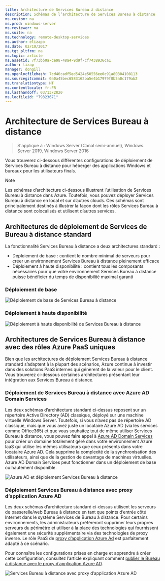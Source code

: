 ```yaml
---
title: Architecture de Services Bureau à distance
description: Schémas de l’architecture de Services Bureau à distance
ms.custom: na
ms.prod: windows-server
ms.reviewer: na
ms.suite: na
ms.technology: remote-desktop-services
ms.author: elizapo
ms.date: 02/10/2017
ms.tgt_pltfrm: na
ms.topic: article
ms.assetid: 7f73bb0a-ce98-48a4-9d9f-cf7438936ca1
author: lizap
manager: dongill
ms.openlocfilehash: 7cd46cadf5ed5424e50556ee0c91a80804108113
ms.sourcegitcommit: 0a0a45bec6583162ba5e4b17979f0b5a0c179ab2
ms.translationtype: HT
ms.contentlocale: fr-FR
ms.lasthandoff: 03/13/2020
ms.locfileid: "79323671"
---
```

# <a name="remote-desktop-services-architecture"></a>Architecture de Services Bureau à distance

>S'applique à : Windows Server (Canal semi-annuel), Windows Server 2019, Windows Server 2016

Vous trouverez ci-dessous différentes configurations de déploiement de Services Bureau à distance pour héberger des applications Windows et bureaux pour les utilisateurs finals.

>[!NOTE]
> Les schémas d’architecture ci-dessous illustrent l’utilisation de Services Bureau à distance dans Azure. Toutefois, vous pouvez déployer Services Bureau à distance en local et sur d’autres clouds. Ces schémas sont principalement destinés à illustrer la façon dont les rôles Services Bureau à distance sont colocalisés et utilisent d’autres services.

## <a name="standard-rds-deployment-architectures"></a>Architectures de déploiement de Services de Bureau à distance standard

La fonctionnalité Services Bureau à distance a deux architectures standard :
-   Déploiement de base : contient le nombre minimal de serveurs pour créer un environnement Services Bureau à distance pleinement efficace
-   Déploiement à haute disponibilité : contient tous les composants nécessaires pour que votre environnement Services Bureau à distance puisse bénéficier du temps de disponibilité maximal garanti

### <a name="basic-deployment"></a>Déploiement de base

![Déploiement de base de Services Bureau à distance](./media/basic-rds.png)

### <a name="highly-available-deployment"></a>Déploiement à haute disponibilité

![Déploiement à haute disponibilité de Services Bureau à distance](./media/ha-rds.png)

## <a name="rds-architectures-with-unique-azure-paas-roles"></a>Architectures de Services Bureau à distance avec des rôles Azure PaaS uniques

Bien que les architectures de déploiement Services Bureau à distance standard s’adaptent à la plupart des scénarios, Azure continue à investir dans des solutions PaaS internes qui génèrent de la valeur pour le client. Vous trouverez ci-dessous certaines architectures présentant leur intégration aux Services Bureau à distance.

### <a name="rds-deployment-with-azure-ad-domain-services"></a>Déploiement de Services Bureau à distance avec Azure AD Domain Services

Les deux schémas d’architecture standard ci-dessus reposent sur un répertoire Active Directory (AD) classique, déployé sur une machine virtuelle Windows Server. Toutefois, si vous n’avez pas de répertoire AD classique, mais que vous avez juste un locataire Azure AD (via les services comme Office365) et que vous souhaitez tout de même utiliser Services Bureau à distance, vous pouvez faire appel à [Azure AD Domain Services](https://docs.microsoft.com/azure/active-directory-domain-services/active-directory-ds-overview) pour créer un domaine totalement géré dans votre environnement Azure IaaS qui utilise les mêmes utilisateurs que ceux présents dans votre locataire Azure AD. Cela supprime la complexité de la synchronisation des utilisateurs, ainsi que de la gestion de davantage de machines virtuelles. Azure AD Domain Services peut fonctionner dans un déploiement de base ou hautement disponible.

![Azure AD et déploiement Services Bureau à distance](./media/aadds-rds.png)

### <a name="rds-deployment-with-azure-ad-application-proxy"></a>Déploiement Services Bureau à distance avec proxy d’application Azure AD

Les deux schémas d’architecture standard ci-dessus utilisent les serveurs de passerelle/web Bureau à distance en tant que points d’entrée côté Internet dans le système Services de Bureau à distance. Pour certains environnements, les administrateurs préféreront supprimer leurs propres serveurs du périmètre et utiliser à la place des technologies qui fournissent également une sécurité supplémentaire via des technologies de proxy inverse. Le rôle PaaS de [proxy d’application Azure Ad](https://docs.microsoft.com/azure/active-directory/active-directory-application-proxy-get-started) est parfaitement adapté à ce scénario.

Pour connaître les configurations prises en charge et apprendre à créer cette configuration, consultez l’article expliquant comment [publier le Bureau à distance avec le proxy d’application Azure AD](/azure/active-directory/application-proxy-publish-remote-desktop).

![Services Bureau à distance avec proxy d’application Azure AD](./media/aadappproxy-rds.png)
